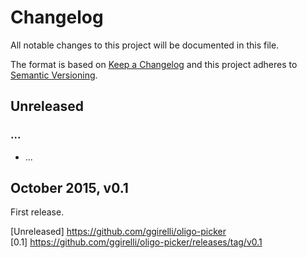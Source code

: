 # Changelog
All notable changes to this project will be documented in this file.

The format is based on [Keep a Changelog](http://keepachangelog.com/en/1.0.0/)
and this project adheres to [Semantic Versioning](http://semver.org/spec/v2.0.0.html).



## Unreleased
### ...
- ...



## October 2015, v0.1
First release.



[Unreleased] https://github.com/ggirelli/oligo-picker  
[0.1] https://github.com/ggirelli/oligo-picker/releases/tag/v0.1
